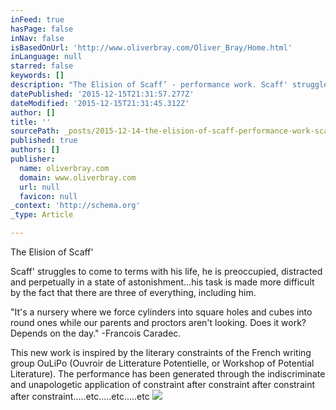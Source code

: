 ```yaml
---
inFeed: true
hasPage: false
inNav: false
isBasedOnUrl: 'http://www.oliverbray.com/Oliver_Bray/Home.html'
inLanguage: null
starred: false
keywords: []
description: "The Elision of Scaff’ - performance work. Scaff' struggles to come to terms with his life, he is preoccupied, distracted and perpetually in a state of astonishm"
datePublished: '2015-12-15T21:31:57.277Z'
dateModified: '2015-12-15T21:31:45.312Z'
author: []
title: ''
sourcePath: _posts/2015-12-14-the-elision-of-scaff-performance-work-scaff-struggles-t.md
published: true
authors: []
publisher:
  name: oliverbray.com
  domain: www.oliverbray.com
  url: null
  favicon: null
_context: 'http://schema.org'
_type: Article

---
```

The Elision of Scaff'

Scaff' struggles to come to terms with his life, he is preoccupied, distracted and perpetually in a state of astonishment...his task is made more difficult by the fact that there are three of everything, including him. 

"It's a nursery where we force cylinders into square holes and cubes into round ones while our parents and proctors aren't looking. Does it work? Depends on the day." -Francois Caradec.

This new work is inspired by the literary constraints of the French writing group OuLiPo (Ouvroir de Litterature Potentielle, or Workshop of Potential Literature). The performance has been generated through the indiscriminate and unapologetic application of constraint after constraint after constraint after constraint.....etc.....etc.....etc
![](https://the-grid-user-content.s3-us-west-2.amazonaws.com/7a066b4a-ff6b-45e0-938f-36dc3f6fd484.jpg)